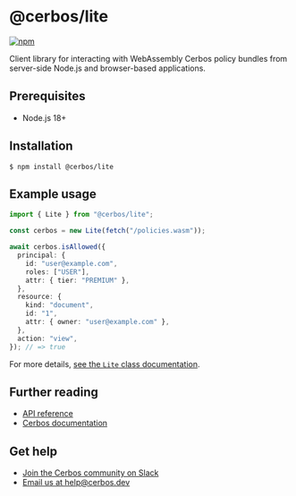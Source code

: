 # @cerbos/lite

[![npm](https://img.shields.io/npm/v/@cerbos/lite?style=flat-square)](https://www.npmjs.com/package/@cerbos/lite)

Client library for interacting with WebAssembly Cerbos policy bundles from server-side Node.js and browser-based applications.

## Prerequisites

- Node.js 18+

## Installation

```console
$ npm install @cerbos/lite
```

## Example usage

```typescript
import { Lite } from "@cerbos/lite";

const cerbos = new Lite(fetch("/policies.wasm"));

await cerbos.isAllowed({
  principal: {
    id: "user@example.com",
    roles: ["USER"],
    attr: { tier: "PREMIUM" },
  },
  resource: {
    kind: "document",
    id: "1",
    attr: { owner: "user@example.com" },
  },
  action: "view",
}); // => true
```

For more details, [see the `Lite` class documentation](../../docs/lite.lite.md).

## Further reading

- [API reference](../../docs/lite.md)
- [Cerbos documentation](https://docs.cerbos.dev)

## Get help

- [Join the Cerbos community on Slack](http://go.cerbos.io/slack)
- [Email us at help@cerbos.dev](mailto:help@cerbos.dev)
